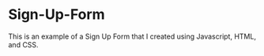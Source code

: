 # Sign-Up-Form
This is an example of a Sign Up Form that I created using Javascript, HTML, and CSS. 
